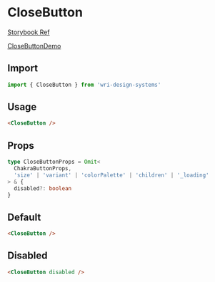 # CloseButton

[Storybook Ref](https://wri.github.io/wri-design-systems/?path=/docs/buttons-close-button--docs)

[CloseButtonDemo](https://github.com/wri/wri-design-systems/blob/main/src/components/Buttons/CloseButton/CloseButtonDemo.tsx)

## Import

```js
import { CloseButton } from 'wri-design-systems'
```

## Usage

```html
<CloseButton />
```

## Props

```ts
type CloseButtonProps = Omit<
  ChakraButtonProps,
  'size' | 'variant' | 'colorPalette' | 'children' | '_loading'
> & {
  disabled?: boolean
}
```

## Default

```html
<CloseButton />
```

## Disabled

```html
<CloseButton disabled />
```
